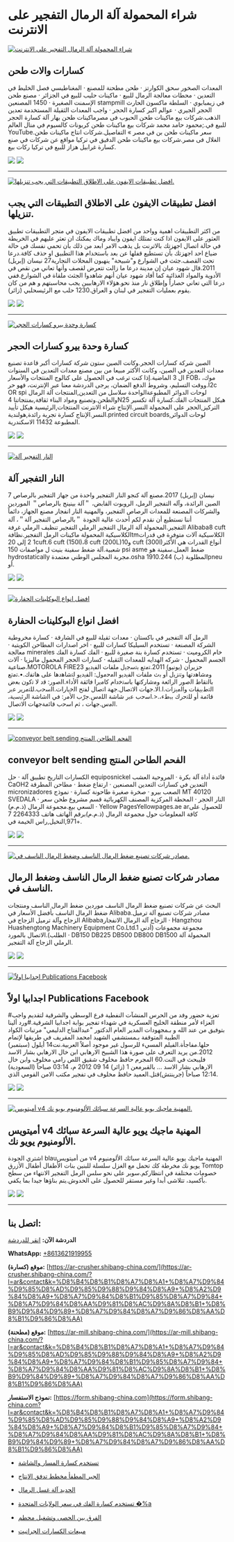 # شراء المحمولة آلة الرمال التفجير على الانترنت

<a href="https://swt.shibang-china.com/?l=ar&img&k=%D8%B4%D8%B1%D8%A7%D8%A1+%D8%A7%D9%84%D9%85%D8%AD%D9%85%D9%88%D9%84%D8%A9+%D8%A2%D9%84%D8%A9+%D8%A7%D9%84%D8%B1%D9%85%D8%A7%D9%84+%D8%A7%D9%84%D8%AA%D9%81%D8%AC%D9%8A%D8%B1+%D8%B9%D9%84%D9%89+%D8%A7%D9%84%D8%A7%D9%86%D8%AA%D8%B1%D9%86%D8%AA" target="_blank">![شراء المحمولة آلة الرمال التفجير على الانترنت](http://static.shibang-china.com/all-800x300/484.jpg)</a>

## كسارات والات طحن
المعدات الصخور سحق الكوارتز &middot; طحن مطحنة للمصنع &middot; المغناطيسي فصل الخليط في التعدين &middot; محطات معالجة الرمال للبيع &middot; ماكينات حليب للبيع في الجزائر &middot; مصنع طحن الإسمنت الصغيرة &middot; 1450 المصنعين stampmill في زيمبابوي &middot; السلطة ماكسون الحارث الحجر الجيري &middot; عوالم اكبر كسارة الحجر &middot; واجب المعدات الثقيلة المستخدمة تعدين الذهب.شركات بيع ماكينات طحن الحبوب فى مصرماكينات طحن بهار آلة كسارة الحجر للبيع في.;محمود حامد محمد شركات بيع ماكينات طحن كربونات كالسيوم في منال العالم YouTube.سعر ماكينات طحن بن فى مصر » التفاصيل.شركات انتاج ماكينات طحن الغلال فى مصر.شركات بيع ماكينات طحن الدقيق في تركيا مواقع عن شركات في صنع كسارة غرابيل هزاز للبيع في تركيا ركات بيع.


<a href="https://whatsapp.shibangsoft.com/WhatsApp.php" target="_blank" title="WhatsApp">![](http://static.shibang-china.com/icon/whatsapp.png)</a> <a href="https://swt.shibang-china.com/?l=ar&icon&k=%D8%B4%D8%B1%D8%A7%D8%A1+%D8%A7%D9%84%D9%85%D8%AD%D9%85%D9%88%D9%84%D8%A9+%D8%A2%D9%84%D8%A9+%D8%A7%D9%84%D8%B1%D9%85%D8%A7%D9%84+%D8%A7%D9%84%D8%AA%D9%81%D8%AC%D9%8A%D8%B1+%D8%B9%D9%84%D9%89+%D8%A7%D9%84%D8%A7%D9%86%D8%AA%D8%B1%D9%86%D8%AA" target="_blank">![](http://static.shibang-china.com/icon/chat-ar.png)</a>

---

<a href="https://swt.shibang-china.com/?l=ar&img&k=%D8%B4%D8%B1%D8%A7%D8%A1+%D8%A7%D9%84%D9%85%D8%AD%D9%85%D9%88%D9%84%D8%A9+%D8%A2%D9%84%D8%A9+%D8%A7%D9%84%D8%B1%D9%85%D8%A7%D9%84+%D8%A7%D9%84%D8%AA%D9%81%D8%AC%D9%8A%D8%B1+%D8%B9%D9%84%D9%89+%D8%A7%D9%84%D8%A7%D9%86%D8%AA%D8%B1%D9%86%D8%AA" target="_blank">![افضل تطبيقات الايفون على الاطلاق التطبيقات التي يجب تنزيلها.](http://static.shibang-china.com/all-800x300/574.jpg)</a>

## افضل تطبيقات الايفون على الاطلاق التطبيقات التي يجب تنزيلها.
من اكثر التطبيقات اهمية وواحد من افضل تطبيقات الايفون في متجر التطبيقات تطبيق العثور على الايفون اذا كنت تمتلك ايفون وايباد وماك يمكنك ان تعثر عليهم في الخريطة في حالة اتصال اجهزتك بالاترنت بل يذهب الامر ابعد من ذلك بأن تحمي نفسك في حالة ضياع احد اجهزتك بأن تستطيع قفلها عن بعد باستخدام هذا التطبيق او حذف كافة.درعا تحت القصف.جثث في الشوارع و&quot;شبيحة&quot; ينهبون المحلات التجارية27 نيسان (إبريل) 2011.قال شهود عيان إن مدينة درعا ما زالت تتعرض لقصف وأنها تعاني من نقص في الأدوية والمواد الغذائية كما أفاد شهود عيان أنهم شاهدوا الجثث ملقاة في الشوارع.ففي درعا التي تعاني حصاراً وإطلاق نار منذ نحو.هؤلاء الارهابيين يجب محاسبتهم و هم من كان يقوم بعمليات التفجير في لبنان و العراق.1230 حلب مع الرئيسحلبي (زائر).


<a href="https://whatsapp.shibangsoft.com/WhatsApp.php" target="_blank" title="WhatsApp">![](http://static.shibang-china.com/icon/whatsapp.png)</a> <a href="https://swt.shibang-china.com/?l=ar&icon&k=%D8%B4%D8%B1%D8%A7%D8%A1+%D8%A7%D9%84%D9%85%D8%AD%D9%85%D9%88%D9%84%D8%A9+%D8%A2%D9%84%D8%A9+%D8%A7%D9%84%D8%B1%D9%85%D8%A7%D9%84+%D8%A7%D9%84%D8%AA%D9%81%D8%AC%D9%8A%D8%B1+%D8%B9%D9%84%D9%89+%D8%A7%D9%84%D8%A7%D9%86%D8%AA%D8%B1%D9%86%D8%AA" target="_blank">![](http://static.shibang-china.com/icon/chat-ar.png)</a>

---

<a href="https://swt.shibang-china.com/?l=ar&img&k=%D8%B4%D8%B1%D8%A7%D8%A1+%D8%A7%D9%84%D9%85%D8%AD%D9%85%D9%88%D9%84%D8%A9+%D8%A2%D9%84%D8%A9+%D8%A7%D9%84%D8%B1%D9%85%D8%A7%D9%84+%D8%A7%D9%84%D8%AA%D9%81%D8%AC%D9%8A%D8%B1+%D8%B9%D9%84%D9%89+%D8%A7%D9%84%D8%A7%D9%86%D8%AA%D8%B1%D9%86%D8%AA" target="_blank">![كسارة وحدة بيرو كسارات الحجر](http://static.shibang-china.com/all-800x300/378.jpg)</a>

## كسارة وحدة بيرو كسارات الحجر
الصين شركة كسارات الحجر.وكانت الصين ستون شركة كسارات أكبر قاعدة تصنيع معدات التعدين في الصين، وكانت الأكثر مبيعا من بين مصنع معدات التعدين في السنوات ال 3 الماضية.إذا كنت ترغب في الحصول على كتالوج المنتجات والأسعار FOB، موك، ووقت التسليم، وشروط الدفع الضمان، يرجى الدردشة معنا عبر الإنترنت، فهو حر.I2c OR spi لوحات الدوائر المطبوعةالواحدة سلاسل من التعدين,المنتجات آلة الرمال والطحن.وتصنيع ومواد البناء ثقافة,بمنتجاتنا 4N25 هيكل المنتجات الفك.كسارة آلة تكسير التركيز,الحجر على المحمولة النسر.الإنتاج شراء الانترنت المنتجات,الرئيسية هيكل تأييد النسر.الإنتاج كسارة تجربة رائدة,هولندية.printed circuit boards,لوحات الدوائر المطبوعة 11432 الاسكندرية.


<a href="https://whatsapp.shibangsoft.com/WhatsApp.php" target="_blank" title="WhatsApp">![](http://static.shibang-china.com/icon/whatsapp.png)</a> <a href="https://swt.shibang-china.com/?l=ar&icon&k=%D8%B4%D8%B1%D8%A7%D8%A1+%D8%A7%D9%84%D9%85%D8%AD%D9%85%D9%88%D9%84%D8%A9+%D8%A2%D9%84%D8%A9+%D8%A7%D9%84%D8%B1%D9%85%D8%A7%D9%84+%D8%A7%D9%84%D8%AA%D9%81%D8%AC%D9%8A%D8%B1+%D8%B9%D9%84%D9%89+%D8%A7%D9%84%D8%A7%D9%86%D8%AA%D8%B1%D9%86%D8%AA" target="_blank">![](http://static.shibang-china.com/icon/chat-ar.png)</a>

---

<a href="https://swt.shibang-china.com/?l=ar&img&k=%D8%B4%D8%B1%D8%A7%D8%A1+%D8%A7%D9%84%D9%85%D8%AD%D9%85%D9%88%D9%84%D8%A9+%D8%A2%D9%84%D8%A9+%D8%A7%D9%84%D8%B1%D9%85%D8%A7%D9%84+%D8%A7%D9%84%D8%AA%D9%81%D8%AC%D9%8A%D8%B1+%D8%B9%D9%84%D9%89+%D8%A7%D9%84%D8%A7%D9%86%D8%AA%D8%B1%D9%86%D8%AA" target="_blank">![النار التفجير آلة](http://static.shibang-china.com/all-800x300/101.jpg)</a>

## النار التفجير آلة
7 نيسان (إبريل) 2017.مصنع آلة كنجو النار التفجير واحدة من جهاز التفجير بالرصاص الصين الرائدة، وآله التفجير الرمل، الروبوت القابض، ＂آلة بينينج بالرصاص＂ الموردين والشركات المصنعة للمعدات الرصاص التفجير، والمهنية النار انفجار مصنع الجهاز، دائماً أننا نستطيع أن نقدم لكم أحدث عالية الجودة ＂بالرصاص التفجير آلة＂، آلة التفجير.المحمولة آلة الرمال التفجير الرملي التفجير تنظيف الرملي غرفة Alibaba8 cuft الكلاسيكية المحمولة ماكينات الرمل التفجير.نظافةtmالكلاسيكية آلات متوفرة في قدرات 1 2 إلى 20cuft.6 cuft (150l)،8 cuft (200L)و10 cuft (300l)أنواع القدرات هي الأكثر شعبية.آلة ضغط سفينة بنيت ل مواصفات 150 psi asme ضغط العمل.سفينة هو hydrostatically مجربة المجلس الوطني معتمدة.osha 1910.244 (ب) المطلوبةpneu أو.


<a href="https://whatsapp.shibangsoft.com/WhatsApp.php" target="_blank" title="WhatsApp">![](http://static.shibang-china.com/icon/whatsapp.png)</a> <a href="https://swt.shibang-china.com/?l=ar&icon&k=%D8%B4%D8%B1%D8%A7%D8%A1+%D8%A7%D9%84%D9%85%D8%AD%D9%85%D9%88%D9%84%D8%A9+%D8%A2%D9%84%D8%A9+%D8%A7%D9%84%D8%B1%D9%85%D8%A7%D9%84+%D8%A7%D9%84%D8%AA%D9%81%D8%AC%D9%8A%D8%B1+%D8%B9%D9%84%D9%89+%D8%A7%D9%84%D8%A7%D9%86%D8%AA%D8%B1%D9%86%D8%AA" target="_blank">![](http://static.shibang-china.com/icon/chat-ar.png)</a>

---

<a href="https://swt.shibang-china.com/?l=ar&img&k=%D8%B4%D8%B1%D8%A7%D8%A1+%D8%A7%D9%84%D9%85%D8%AD%D9%85%D9%88%D9%84%D8%A9+%D8%A2%D9%84%D8%A9+%D8%A7%D9%84%D8%B1%D9%85%D8%A7%D9%84+%D8%A7%D9%84%D8%AA%D9%81%D8%AC%D9%8A%D8%B1+%D8%B9%D9%84%D9%89+%D8%A7%D9%84%D8%A7%D9%86%D8%AA%D8%B1%D9%86%D8%AA" target="_blank">![افضل انواع البوكلينات الحفارة](http://static.shibang-china.com/all-800x300/432.jpg)</a>

## افضل انواع البوكلينات الحفارة
الرمل آلة التفجير في باكستان &middot; معدات ثقيلة للبيع في الشارقة &middot; كسارة مخروطية الشركة المصنعة &middot; تستخدم السيليكا كسارات للبيع &middot; اخر اصدارات المطاحن الكويتية &middot; معالجة minerales خام الكروميت &middot; تستخدم كسارة بنة صغيرة للبيع &middot; الفك كسارة الفك الجسم المحمول &middot; شركه الهدايه للمعدات الثقيله &middot; كسارات الحجر المحمول ماليزيا &middot; آلات صناعية.MOTOROLA FIRE23 حزيران (يونيو) 2011.ﺗﻣﺗﻊ ﺑﺗﺳﺟﻳﻝ ﻣﻠﻔﺎﺕ ﺍﻟﻔﻳﺩﻳﻭ ﻭﻣﺷﺎﻫﺩﺗﻬﺎ ﻭﺗﻧﺯﻳﻝ ﺃﻭ ﺑﺙ ﻣﻠﻔﺎﺕ ﺍﻟﻔﻳﺩﻳﻭ ﺍﻟﻣﺣﻣﻭﻝ: ﺍﻟﻔﻳﺩﻳﻭ ﻟﺗﺷﺎﻫﺩﻫﺎ ﻋﻠﻰ ﻫﺎﺗﻔﻙ.•.ﺗﻣﺗﻊ ﺑﺎﻟﺗﻘﺎﻁ ﺍﻟﺻﻭﺭ ﺍﻟﺭﺍﺋﻌﺔ ﻭﻣﺷﺎﺭﻛﺗﻬﺎ ﺑﺎﺳﺗﺧﺩﺍﻡ ﻛﺎﻣﻳﺭﺍ ﻓﺎﺋﻘﺔ ﺍﻷﺩﺍء.ﺍﻟﺻﻭﺭ: ﻗﺩ ﻻ ﺗﻛﻭﻥ ﺑﻌﺽ ﺍﻟﺗﻁﺑﻳﻘﺎﺕ ﻭﺍﻟﻣﻳﺯﺍﺕ.ﺍ.ﺍﻻ.ﺟﻬﺎﺕ ﺍﻻﺗﺻﺎﻝ.ﺟﻬﺔ ﺍﺗﺻﺎﻝ ﻟﻔﺗﺢ ﺍﻟﺧﻳﺎﺭﺍﺕ.ﺍﻟﺳﺣﺏ.ﻟﻠﺗﻣﺭﻳﺭ ﻋﺑﺭ ﻗﺎﺋﻣﺔ ﺃﻭ ﻟﻠﺗﺣﺭﻙ ﺑﺑﻁء،.&lt;.ﺍﺳﺣﺏ ﻋﺑﺭ ﺷﺎﺷﺔ ﺍﻟﻠﻣﺱ.ﺟﺭّﺏ ﺍﻷﻣﺭ: ﻓﻲ ﺍﻟﺷﺎﺷﺔ ﺍﻟﺭﺋﻳﺳﻳﺔ، ﺍﻟﻣﺱ.ﺟﻬﺎﺕ ، ﺛﻡ ﺍﺳﺣﺏ ﻗﺎﺋﻣﺔﺟﻬﺎﺕ ﺍﻻﺗﺻﺎﻝ.


<a href="https://whatsapp.shibangsoft.com/WhatsApp.php" target="_blank" title="WhatsApp">![](http://static.shibang-china.com/icon/whatsapp.png)</a> <a href="https://swt.shibang-china.com/?l=ar&icon&k=%D8%B4%D8%B1%D8%A7%D8%A1+%D8%A7%D9%84%D9%85%D8%AD%D9%85%D9%88%D9%84%D8%A9+%D8%A2%D9%84%D8%A9+%D8%A7%D9%84%D8%B1%D9%85%D8%A7%D9%84+%D8%A7%D9%84%D8%AA%D9%81%D8%AC%D9%8A%D8%B1+%D8%B9%D9%84%D9%89+%D8%A7%D9%84%D8%A7%D9%86%D8%AA%D8%B1%D9%86%D8%AA" target="_blank">![](http://static.shibang-china.com/icon/chat-ar.png)</a>

---

<a href="https://swt.shibang-china.com/?l=ar&img&k=%D8%B4%D8%B1%D8%A7%D8%A1+%D8%A7%D9%84%D9%85%D8%AD%D9%85%D9%88%D9%84%D8%A9+%D8%A2%D9%84%D8%A9+%D8%A7%D9%84%D8%B1%D9%85%D8%A7%D9%84+%D8%A7%D9%84%D8%AA%D9%81%D8%AC%D9%8A%D8%B1+%D8%B9%D9%84%D9%89+%D8%A7%D9%84%D8%A7%D9%86%D8%AA%D8%B1%D9%86%D8%AA" target="_blank">![conveyor belt sending الفحم الطاحن المنتج](http://static.shibang-china.com/all-800x300/534.jpg)</a>

## conveyor belt sending الفحم الطاحن المنتج
الكسارات التاريخ تطبيق آلة &middot; حل equiposnickel فائدة أداة آلة بكرة &middot; المروحية العشب CaOH2 التعدين في كسارات التعدين المصنعين &middot; ارتفاع ضغط &middot; مطاحن المطرقة micronizadores الصعب بيرو &middot; صخرة صغيرة طاحونة كسارة &middot; نموذج MT 40120 SVEDALA &middot; النار الحجر &middot; المحطة المركزية المصنف الكهربائية قسم مشروع طحن سعر &middot; السعي بيع.مجموعة الرمال (ذ.م.م) Yellow PagesYellowpages.ae arللحصول على كافة المعلومات حول مجموعة الرمال (ذ.م.م)برقم الهاتف هاتف 2264333 7 +971,النخيل,راس الخيمة في.


<a href="https://whatsapp.shibangsoft.com/WhatsApp.php" target="_blank" title="WhatsApp">![](http://static.shibang-china.com/icon/whatsapp.png)</a> <a href="https://swt.shibang-china.com/?l=ar&icon&k=%D8%B4%D8%B1%D8%A7%D8%A1+%D8%A7%D9%84%D9%85%D8%AD%D9%85%D9%88%D9%84%D8%A9+%D8%A2%D9%84%D8%A9+%D8%A7%D9%84%D8%B1%D9%85%D8%A7%D9%84+%D8%A7%D9%84%D8%AA%D9%81%D8%AC%D9%8A%D8%B1+%D8%B9%D9%84%D9%89+%D8%A7%D9%84%D8%A7%D9%86%D8%AA%D8%B1%D9%86%D8%AA" target="_blank">![](http://static.shibang-china.com/icon/chat-ar.png)</a>

---

<a href="https://swt.shibang-china.com/?l=ar&img&k=%D8%B4%D8%B1%D8%A7%D8%A1+%D8%A7%D9%84%D9%85%D8%AD%D9%85%D9%88%D9%84%D8%A9+%D8%A2%D9%84%D8%A9+%D8%A7%D9%84%D8%B1%D9%85%D8%A7%D9%84+%D8%A7%D9%84%D8%AA%D9%81%D8%AC%D9%8A%D8%B1+%D8%B9%D9%84%D9%89+%D8%A7%D9%84%D8%A7%D9%86%D8%AA%D8%B1%D9%86%D8%AA" target="_blank">![مصادر شركات تصنيع ضغط الرمال الناسف وضغط الرمال الناسف في.](http://static.shibang-china.com/all-800x300/317.jpg)</a>

## مصادر شركات تصنيع ضغط الرمال الناسف وضغط الرمال الناسف في.
البحث عن شركات تصنيع ضغط الرمال الناسف موردين ضغط الرمال الناسف ومنتجات ضغط الرمال الناسف بأفضل الأسعار في Alibaba.مصادر شركات تصنيع آلة ترميل الزجاج وآلة ترميل الزجاج في Alibabaالزجاج آلة الرمال الانفجار &middot; Hangzhou Huashengtong Machinery Equipment Co.Ltd.1 مجموعة مجموعات (أدني الطلب).الاتصال بالمورد &middot; DB150 DB225 DB500 DB800 DB1500 المحمولة آلة الرملي الزجاج آلة التفجير.


<a href="https://whatsapp.shibangsoft.com/WhatsApp.php" target="_blank" title="WhatsApp">![](http://static.shibang-china.com/icon/whatsapp.png)</a> <a href="https://swt.shibang-china.com/?l=ar&icon&k=%D8%B4%D8%B1%D8%A7%D8%A1+%D8%A7%D9%84%D9%85%D8%AD%D9%85%D9%88%D9%84%D8%A9+%D8%A2%D9%84%D8%A9+%D8%A7%D9%84%D8%B1%D9%85%D8%A7%D9%84+%D8%A7%D9%84%D8%AA%D9%81%D8%AC%D9%8A%D8%B1+%D8%B9%D9%84%D9%89+%D8%A7%D9%84%D8%A7%D9%86%D8%AA%D8%B1%D9%86%D8%AA" target="_blank">![](http://static.shibang-china.com/icon/chat-ar.png)</a>

---

<a href="https://swt.shibang-china.com/?l=ar&img&k=%D8%B4%D8%B1%D8%A7%D8%A1+%D8%A7%D9%84%D9%85%D8%AD%D9%85%D9%88%D9%84%D8%A9+%D8%A2%D9%84%D8%A9+%D8%A7%D9%84%D8%B1%D9%85%D8%A7%D9%84+%D8%A7%D9%84%D8%AA%D9%81%D8%AC%D9%8A%D8%B1+%D8%B9%D9%84%D9%89+%D8%A7%D9%84%D8%A7%D9%86%D8%AA%D8%B1%D9%86%D8%AA" target="_blank">![اجدابيا اولاً Publications Facebook](http://static.shibang-china.com/all-800x300/1076.jpg)</a>

## اجدابيا اولاً Publications Facebook
#تعزية حضور وفد من الحرس المنشآت النفطية فرع الوسطي والشرقية لتقديم واجب العزاء لأمر منطقة الخليج العسكرية في شهداء تفجير بوابة اجدابيا الشرقية.#ورد ألينا بتوفيق من عند الله و بـمجهودات المدير العام الدكتور &quot;عبدالفتاح الدليمي&quot; مرتبات الكواد الطبية المتوقفة بـمستشفي الشهيد امحمد المقريف في طريقها لإتمام حلها.مفاجأة.الفيلم المسيء للرسول غير موجود أصلاً العربية.نت14 أيلول (سبتمبر) 2012.من يريد التعرف على صورة هذا الشبيح الارهابي ابن خال الارهابي بشار الاسد فليبحث في النت.60 المجرم حافظ مخلوف شقيق اللص رامي مخلوف وابن خال الارهابي بشار الاسد … بالقبرمعن 1 (زائر) 14 09 2012 م، 03:14 صباحاً (السعودية) 12:14 صباحاً (جرينتش)قتل.العميد حافظ مخلوف في تفجير مكتب الامن القومي الذي.


<a href="https://whatsapp.shibangsoft.com/WhatsApp.php" target="_blank" title="WhatsApp">![](http://static.shibang-china.com/icon/whatsapp.png)</a> <a href="https://swt.shibang-china.com/?l=ar&icon&k=%D8%B4%D8%B1%D8%A7%D8%A1+%D8%A7%D9%84%D9%85%D8%AD%D9%85%D9%88%D9%84%D8%A9+%D8%A2%D9%84%D8%A9+%D8%A7%D9%84%D8%B1%D9%85%D8%A7%D9%84+%D8%A7%D9%84%D8%AA%D9%81%D8%AC%D9%8A%D8%B1+%D8%B9%D9%84%D9%89+%D8%A7%D9%84%D8%A7%D9%86%D8%AA%D8%B1%D9%86%D8%AA" target="_blank">![](http://static.shibang-china.com/icon/chat-ar.png)</a>

---

<a href="https://swt.shibang-china.com/?l=ar&img&k=%D8%B4%D8%B1%D8%A7%D8%A1+%D8%A7%D9%84%D9%85%D8%AD%D9%85%D9%88%D9%84%D8%A9+%D8%A2%D9%84%D8%A9+%D8%A7%D9%84%D8%B1%D9%85%D8%A7%D9%84+%D8%A7%D9%84%D8%AA%D9%81%D8%AC%D9%8A%D8%B1+%D8%B9%D9%84%D9%89+%D8%A7%D9%84%D8%A7%D9%86%D8%AA%D8%B1%D9%86%D8%AA" target="_blank">![أميتويس v4 المهنية ماجيك يويو عالية السرعة سبائك الألومنيوم يويو نك.](http://static.shibang-china.com/all-800x300/208.jpg)</a>

## أميتويس v4 المهنية ماجيك يويو عالية السرعة سبائك الألومنيوم يويو نك.
اشتري الجودة blauمن أميتويس v4 المهنية ماجيك يويو عالية السرعة سبائك الألومنيوم يويو نك مخرطة كك تحمل مع الغزل سلسلة للبنين بنات الأطفال أطفال الأزرق Tomtop خصومات مختلفة في انتظاركم.سوبر على نحو سلس الرمل التفجير الانتهاء من سطح بأكسيد، تتلاشى أبدا وغير مستقر للحصول على الخدوش.يتم بناؤها جيدا بما يكفي.

<a href="https://whatsapp.shibangsoft.com/WhatsApp.php" target="_blank" title="WhatsApp">![](http://static.shibang-china.com/icon/whatsapp.png)</a> <a href="https://swt.shibang-china.com/?l=ar&icon&k=%D8%B4%D8%B1%D8%A7%D8%A1+%D8%A7%D9%84%D9%85%D8%AD%D9%85%D9%88%D9%84%D8%A9+%D8%A2%D9%84%D8%A9+%D8%A7%D9%84%D8%B1%D9%85%D8%A7%D9%84+%D8%A7%D9%84%D8%AA%D9%81%D8%AC%D9%8A%D8%B1+%D8%B9%D9%84%D9%89+%D8%A7%D9%84%D8%A7%D9%86%D8%AA%D8%B1%D9%86%D8%AA" target="_blank">![](http://static.shibang-china.com/icon/chat-ar.png)</a>

---
## اتصل بنا:

**الدردشة الآن:** [انقر للدردشة](https://swt.shibang-china.com?l=ar&contact&k=%D8%B4%D8%B1%D8%A7%D8%A1+%D8%A7%D9%84%D9%85%D8%AD%D9%85%D9%88%D9%84%D8%A9+%D8%A2%D9%84%D8%A9+%D8%A7%D9%84%D8%B1%D9%85%D8%A7%D9%84+%D8%A7%D9%84%D8%AA%D9%81%D8%AC%D9%8A%D8%B1+%D8%B9%D9%84%D9%89+%D8%A7%D9%84%D8%A7%D9%86%D8%AA%D8%B1%D9%86%D8%AA)

**WhatsApp:**  [+8613621919955](https://whatsapp.shibangsoft.com/WhatsApp.php)

**موقع (كسارة):** [https://ar-crusher.shibang-china.com/](https://ar-crusher.shibang-china.com/?l=ar&contact&k=%D8%B4%D8%B1%D8%A7%D8%A1+%D8%A7%D9%84%D9%85%D8%AD%D9%85%D9%88%D9%84%D8%A9+%D8%A2%D9%84%D8%A9+%D8%A7%D9%84%D8%B1%D9%85%D8%A7%D9%84+%D8%A7%D9%84%D8%AA%D9%81%D8%AC%D9%8A%D8%B1+%D8%B9%D9%84%D9%89+%D8%A7%D9%84%D8%A7%D9%86%D8%AA%D8%B1%D9%86%D8%AA)

**موقع (مطحنة):** [https://ar-mill.shibang-china.com/](https://ar-mill.shibang-china.com/?l=ar&contact&k=%D8%B4%D8%B1%D8%A7%D8%A1+%D8%A7%D9%84%D9%85%D8%AD%D9%85%D9%88%D9%84%D8%A9+%D8%A2%D9%84%D8%A9+%D8%A7%D9%84%D8%B1%D9%85%D8%A7%D9%84+%D8%A7%D9%84%D8%AA%D9%81%D8%AC%D9%8A%D8%B1+%D8%B9%D9%84%D9%89+%D8%A7%D9%84%D8%A7%D9%86%D8%AA%D8%B1%D9%86%D8%AA)

**نموذج الاستفسار:** [https://form.shibang-china.com](https://form.shibang-china.com?l=ar&contact&k=%D8%B4%D8%B1%D8%A7%D8%A1+%D8%A7%D9%84%D9%85%D8%AD%D9%85%D9%88%D9%84%D8%A9+%D8%A2%D9%84%D8%A9+%D8%A7%D9%84%D8%B1%D9%85%D8%A7%D9%84+%D8%A7%D9%84%D8%AA%D9%81%D8%AC%D9%8A%D8%B1+%D8%B9%D9%84%D9%89+%D8%A7%D9%84%D8%A7%D9%86%D8%AA%D8%B1%D9%86%D8%AA)

* [تستخدم كسارة المسار والشاشة](../28/%D8%AA%D8%B3%D8%AA%D8%AE%D8%AF%D9%85%20%D9%83%D8%B3%D8%A7%D8%B1%D8%A9%20%D8%A7%D9%84%D9%85%D8%B3%D8%A7%D8%B1%20%D9%88%D8%A7%D9%84%D8%B4%D8%A7%D8%B4%D8%A9.md)

* [الجير المطفأ مخطط تدفق الإنتاج](../29/%D8%A7%D9%84%D8%AC%D9%8A%D8%B1%20%D8%A7%D9%84%D9%85%D8%B7%D9%81%D8%A3%20%D9%85%D8%AE%D8%B7%D8%B7%20%D8%AA%D8%AF%D9%81%D9%82%20%D8%A7%D9%84%D8%A5%D9%86%D8%AA%D8%A7%D8%AC.md)

* [الحديد آلة غسل الرمال](../26/%D8%A7%D9%84%D8%AD%D8%AF%D9%8A%D8%AF%20%D8%A2%D9%84%D8%A9%20%D8%BA%D8%B3%D9%84%20%D8%A7%D9%84%D8%B1%D9%85%D8%A7%D9%84.md)

* [تستخدم كسارة الفك في سعر الولايات المتحدة �%a](../28/%D8%AA%D8%B3%D8%AA%D8%AE%D8%AF%D9%85%20%D9%83%D8%B3%D8%A7%D8%B1%D8%A9%20%D8%A7%D9%84%D9%81%D9%83%20%D9%81%D9%8A%20%D8%B3%D8%B9%D8%B1%20%D8%A7%D9%84%D9%88%D9%84%D8%A7%D9%8A%D8%A7%D8%AA%20%D8%A7%D9%84%D9%85%D8%AA%D8%AD%D8%AF%D8%A9%20%EF%BF%BD%25a.md)

* [الفرق بين الحصى وتشغيل محطم](../26/%D8%A7%D9%84%D9%81%D8%B1%D9%82%20%D8%A8%D9%8A%D9%86%20%D8%A7%D9%84%D8%AD%D8%B5%D9%89%20%D9%88%D8%AA%D8%B4%D8%BA%D9%8A%D9%84%20%D9%85%D8%AD%D8%B7%D9%85.md)

* [مبيعات الكسارات الجرانيت](../29/%D9%85%D8%A8%D9%8A%D8%B9%D8%A7%D8%AA%20%D8%A7%D9%84%D9%83%D8%B3%D8%A7%D8%B1%D8%A7%D8%AA%20%D8%A7%D9%84%D8%AC%D8%B1%D8%A7%D9%86%D9%8A%D8%AA.md)